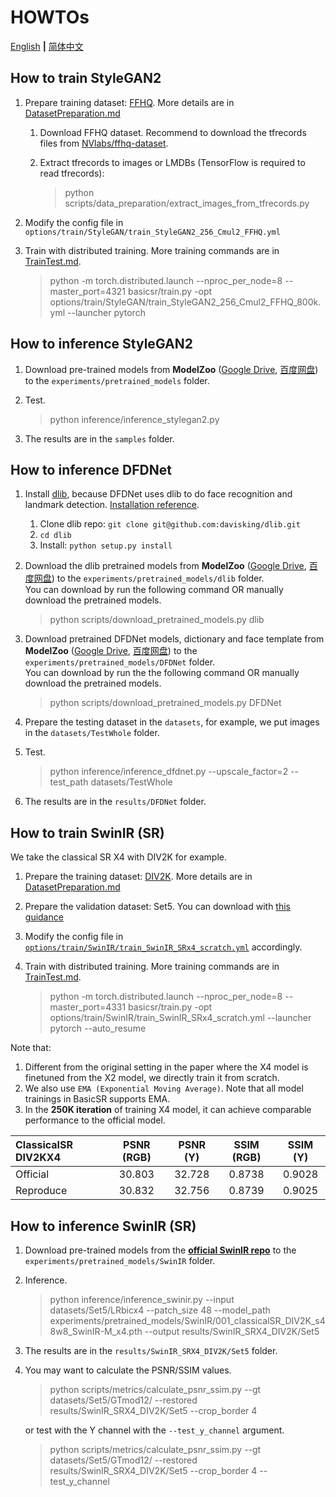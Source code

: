 # HOWTOs

[English](HOWTOs.md) **|** [简体中文](HOWTOs_CN.md)

## How to train StyleGAN2

1. Prepare training dataset: [FFHQ](XXXX). More details are in [DatasetPreparation.md](DatasetPreparation.md#StyleGAN2)
    1. Download FFHQ dataset. Recommend to download the tfrecords files from [NVlabs/ffhq-dataset](XXXX).
    1. Extract tfrecords to images or LMDBs (TensorFlow is required to read tfrecords):

        > python scripts/data_preparation/extract_images_from_tfrecords.py

1. Modify the config file in `options/train/StyleGAN/train_StyleGAN2_256_Cmul2_FFHQ.yml`
1. Train with distributed training. More training commands are in [TrainTest.md](TrainTest.md).

    > python -m torch.distributed.launch --nproc_per_node=8 --master_port=4321 basicsr/train.py -opt options/train/StyleGAN/train_StyleGAN2_256_Cmul2_FFHQ_800k.yml --launcher pytorch

## How to inference StyleGAN2

1. Download pre-trained models from **ModelZoo** ([Google Drive](XXXXPJEVHQF49g9msexECG?usp=sharing), [百度网盘](XXXX)) to the `experiments/pretrained_models` folder.
1. Test.

    > python inference/inference_stylegan2.py

1. The results are in the `samples` folder.

## How to inference DFDNet

1. Install [dlib](XXXX), because DFDNet uses dlib to do face recognition and landmark detection. [Installation reference](XXXX).
    1. Clone dlib repo: `git clone git@github.com:davisking/dlib.git`
    1. `cd dlib`
    1. Install: `python setup.py install`
2. Download the dlib pretrained models from **ModelZoo** ([Google Drive](XXXX), [百度网盘](XXXX)) to the `experiments/pretrained_models/dlib` folder.<br>
    You can download by run the following command OR manually download the pretrained models.

    > python scripts/download_pretrained_models.py dlib

3. Download pretrained DFDNet models, dictionary and face template from **ModelZoo** ([Google Drive](XXXX), [百度网盘](XXXX)) to the `experiments/pretrained_models/DFDNet` folder.<br>
    You can download by run the the following command OR manually download the pretrained models.

    > python scripts/download_pretrained_models.py DFDNet

4. Prepare the testing dataset in the `datasets`, for example, we put images in the `datasets/TestWhole` folder.
5. Test.

    >  python inference/inference_dfdnet.py --upscale_factor=2 --test_path datasets/TestWhole

6. The results are in the `results/DFDNet` folder.

## How to train SwinIR (SR)

We take the classical SR X4 with DIV2K for example.

1. Prepare the training dataset: [DIV2K](XXXX). More details are in [DatasetPreparation.md](DatasetPreparation.md#image-super-resolution)
1. Prepare the validation dataset: Set5. You can download with [this guidance](DatasetPreparation.md#common-image-sr-datasets)
1. Modify the config file in [`options/train/SwinIR/train_SwinIR_SRx4_scratch.yml`](../options/train/SwinIR/train_SwinIR_SRx4_scratch.yml) accordingly.
1. Train with distributed training. More training commands are in [TrainTest.md](TrainTest.md).

    > python -m torch.distributed.launch --nproc_per_node=8 --master_port=4331 basicsr/train.py -opt options/train/SwinIR/train_SwinIR_SRx4_scratch.yml --launcher pytorch  --auto_resume

Note that:

1. Different from the original setting in the paper where the X4 model is finetuned from the X2 model, we directly train it from scratch.
1. We also use `EMA (Exponential Moving Average)`. Note that all model trainings in BasicSR supports EMA.
1. In the **250K iteration** of training X4 model, it can achieve comparable performance to the official model.

|  ClassicalSR DIV2KX4 | PSNR (RGB) | PSNR (Y) | SSIM (RGB)  | SSIM (Y) |
| :--- | :---:        |     :---:      | :---: | :---:        |
|  Official  | 30.803 | 32.728 | 0.8738|0.9028 |
|  Reproduce |30.832  | 32.756 | 0.8739| 0.9025 |

## How to inference SwinIR (SR)

1. Download pre-trained models from the [**official SwinIR repo**](XXXX) to the `experiments/pretrained_models/SwinIR` folder.
1. Inference.

    > python inference/inference_swinir.py --input datasets/Set5/LRbicx4 --patch_size 48 --model_path experiments/pretrained_models/SwinIR/001_classicalSR_DIV2K_s48w8_SwinIR-M_x4.pth --output results/SwinIR_SRX4_DIV2K/Set5

1. The results are in the `results/SwinIR_SRX4_DIV2K/Set5` folder.
1. You may want to calculate the PSNR/SSIM values.

    > python scripts/metrics/calculate_psnr_ssim.py --gt datasets/Set5/GTmod12/ --restored results/SwinIR_SRX4_DIV2K/Set5 --crop_border 4

    or test with the Y channel with the `--test_y_channel` argument.

    > python scripts/metrics/calculate_psnr_ssim.py --gt datasets/Set5/GTmod12/ --restored results/SwinIR_SRX4_DIV2K/Set5 --crop_border 4  --test_y_channel
